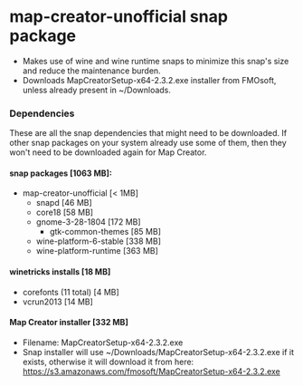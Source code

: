 # map-creator-unofficial snap package

- Makes use of wine and wine runtime snaps to minimize this snap's size and reduce the maintenance burden.
- Downloads MapCreatorSetup-x64-2.3.2.exe installer from FMOsoft, unless already present in ~/Downloads.

### Dependencies

These are all the snap dependencies that might need to be downloaded. If other snap
packages on your system already use some of them, then they won't need to be
downloaded again for Map Creator.

#### snap packages [1063 MB]:

- map-creator-unofficial [< 1MB]
  - snapd [46 MB]
  - core18 [58 MB]
  - gnome-3-28-1804 [172 MB]
    - gtk-common-themes [85 MB]
  - wine-platform-6-stable [338 MB]
  - wine-platform-runtime [363 MB]

#### winetricks installs [18 MB]

- corefonts (11 total) [4 MB]
- vcrun2013 [14 MB]

#### Map Creator installer [332 MB]

- Filename: MapCreatorSetup-x64-2.3.2.exe
- Snap installer will use ~/Downloads/MapCreatorSetup-x64-2.3.2.exe if it exists, otherwise it
  will download it from here: https://s3.amazonaws.com/fmosoft/MapCreatorSetup-x64-2.3.2.exe
